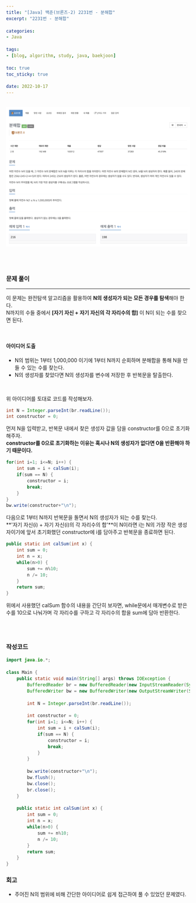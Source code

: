 ```yaml
--- 
title: "[Java] 백준(브론즈-2) 2231번 - 분해합" 
excerpt: "2231번 - 분해합" 

categories: 
- Java

tags:
- [blog, algorithm, study, java, baekjoon]

toc: true
toc_sticky: true

date: 2022-10-17
--- 
```


<br>

<center><img src="/assets/images/baekjoon/2231.png"></center>

<br><br>

### 문제 풀이
---
이 문제는 완전탐색 알고리즘을 활용하여 **N의 생성자가 되는 모든 경우를 탐색**해야 한다. <br>
N까지의 수들 중에서 **[자기 자신 + 자기 자신의 각 자리수의 합]** 이 N이 되는 수를 찾으면 된다.

<br>

#### 아이디어 도출
- N의 범위는 1부터 1,000,000 이기에 1부터 N까지 순회하며 분해합을 통해 N을 만들 수 있는 수를 찾는다.
- N의 생성자를 찾았다면 N의 생성자를 변수에 저장한 후 반복문을 탈출한다.

<br>

위 아이디어를 토대로 코드를 작성해보자.

```java
int N = Integer.parseInt(br.readLine());
int constructor = 0;
```
먼저 N을 입력받고, 반복문 내에서 찾은 생성자 값을 담을 constructor를 0으로 초기화 해주자.<br>
**constructor를 0으로 초기화하는 이유는 혹시나 N의 생성자가 없다면 0을 반환해야 하기 때문이다.**

```java
for(int i=1; i<=N; i++) {
    int sum = i + calSum(i);
    if(sum == N) {
        constructor = i;
        break;
    }
}
bw.write(constructor+"\n");
```
다음으로 1부터 N까지 반복문을 돌면서 N의 생성자가 되는 수를 찾는다. <br>
**'자기 자신(i) + 자기 자신(i)의 각 자리수의 합'**이 N이라면 i는 N의 가장 작은 생성자이기에 앞서 초기화했던 constructor에 i를 담아주고 반복문을 종료하면 된다.

```java
public static int calSum(int x) {
    int sum = 0;
    int n = x;
    while(n>0) {
        sum += n%10;
        n /= 10;
    }
    return sum;
}
```
위에서 사용했던 calSum 함수의 내용을 간단히 보자면, while문에서 매개변수로 받은 수를 10으로 나눠가며 각 자리수를 구하고 각 자리수의 합을 sum에 담아 반환한다.



<br><br>

### 작성코드
```java
import java.io.*;

class Main {
    public static void main(String[] args) throws IOException {
        BufferedReader br = new BufferedReader(new InputStreamReader(System.in));
        BufferedWriter bw = new BufferedWriter(new OutputStreamWriter(System.out));

        int N = Integer.parseInt(br.readLine());
        
        int constructor = 0;
        for(int i=1; i<=N; i++) {
            int sum = i + calSum(i);
            if(sum == N) {
                constructor = i;
                break;
            }
        }

        bw.write(constructor+"\n");
        bw.flush();
        bw.close();
        br.close();
    }   

    public static int calSum(int x) {
        int sum = 0;
        int n = x;
        while(n>0) {
            sum += n%10;
            n /= 10;
        }
        return sum;
    }
}
```

### 회고
- 주어진 N의 범위에 비해 간단한 아이디어로 쉽게 접근하여 풀 수 있었던 문제였다.